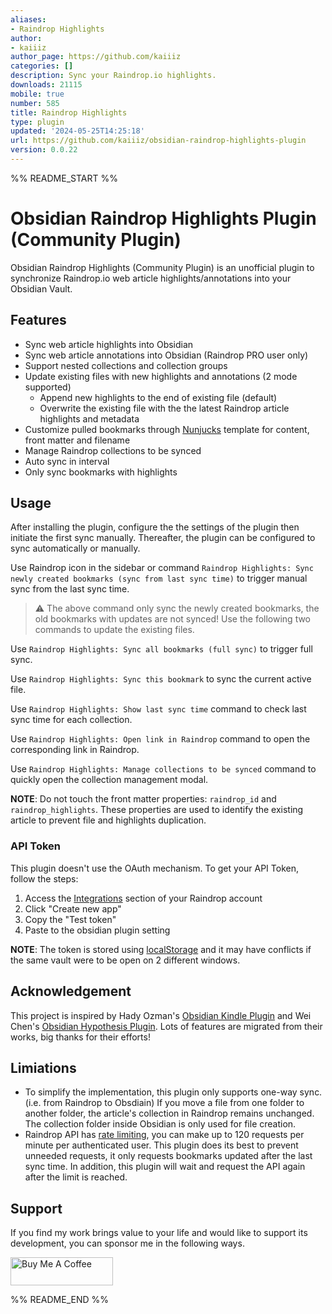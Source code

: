 ```yaml
---
aliases:
- Raindrop Highlights
author:
- kaiiiz
author_page: https://github.com/kaiiiz
categories: []
description: Sync your Raindrop.io highlights.
downloads: 21115
mobile: true
number: 585
title: Raindrop Highlights
type: plugin
updated: '2024-05-25T14:25:18'
url: https://github.com/kaiiiz/obsidian-raindrop-highlights-plugin
version: 0.0.22
---
```


%% README_START %%

# Obsidian Raindrop Highlights Plugin (Community Plugin)

Obsidian Raindrop Highlights (Community Plugin) is an unofficial plugin to synchronize Raindrop.io web article highlights/annotations into your Obsidian Vault.

## Features

- Sync web article highlights into Obsidian
- Sync web article annotations into Obsidian (Raindrop PRO user only)
- Support nested collections and collection groups
- Update existing files with new highlights and annotations (2 mode supported)
  - Append new highlights to the end of existing file (default)
  - Overwrite the existing file with the the latest Raindrop article highlights and metadata
- Customize pulled bookmarks through [Nunjucks](https://mozilla.github.io/nunjucks/) template for content, front matter and filename
- Manage Raindrop collections to be synced
- Auto sync in interval
- Only sync bookmarks with highlights

## Usage

After installing the plugin, configure the the settings of the plugin then initiate the first sync manually. Thereafter, the plugin can be configured to sync automatically or manually.

Use Raindrop icon in the sidebar or command `Raindrop Highlights: Sync newly created bookmarks (sync from last sync time)` to trigger manual sync from the last sync time.

> ⚠️ The above command only sync the newly created bookmarks, the old bookmarks with updates are not synced! Use the following two commands to update the existing files.

Use `Raindrop Highlights: Sync all bookmarks (full sync)` to trigger full sync.

Use `Raindrop Highlights: Sync this bookmark` to sync the current active file.

Use `Raindrop Highlights: Show last sync time` command to check last sync time for each collection.

Use `Raindrop Highlights: Open link in Raindrop` command to open the corresponding link in Raindrop.

Use `Raindrop Highlights: Manage collections to be synced` command to quickly open the collection management modal.

**NOTE**: Do not touch the front matter properties: `raindrop_id` and `raindrop_highlights`. These properties are used to identify the existing article to prevent file and highlights duplication.

### API Token

This plugin doesn't use the OAuth mechanism. To get your API Token, follow the steps:

1. Access the [Integrations](https://app.raindrop.io/settings/integrations) section of your Raindrop account
2. Click "Create new app"
3. Copy the "Test token"
4. Paste to the obsidian plugin setting

**NOTE**: The token is stored using [localStorage](https://developer.mozilla.org/en-US/docs/Web/API/Window/localStorage) and it may have conflicts if the same vault were to be open on 2 different windows.

## Acknowledgement

This project is inspired by Hady Ozman's [Obsidian Kindle Plugin](https://github.com/hadynz/obsidian-kindle-plugin) and Wei Chen's [Obsidian Hypothesis Plugin](https://github.com/weichenw/obsidian-hypothesis-plugin). Lots of features are migrated from their works, big thanks for their efforts!

## Limiations

- To simplify the implementation, this plugin only supports one-way sync. (i.e. from Raindrop to Obsdiain) If you move a file from one folder to another folder, the article's collection in Raindrop remains unchanged. The collection folder inside Obsidian is only used for file creation.
- Raindrop API has [rate limiting](https://developer.raindrop.io/#rate-limiting), you can make up to 120 requests per minute per authenticated user. This plugin does its best to prevent unneeded requests, it only requests bookmarks updated after the last sync time. In addition, this plugin will wait and request the API again after the limit is reached.

## Support

If you find my work brings value to your life and would like to support its development, you can sponsor me in the following ways.

<a href="https://www.buymeacoffee.com/ykzheng" target="_blank"><img src="https://cdn.buymeacoffee.com/buttons/v2/default-yellow.png" alt="Buy Me A Coffee" style="height: 45px !important;width: 164px !important; margin-left: 0px; margin-right: 0px;" ></a>


%% README_END %%